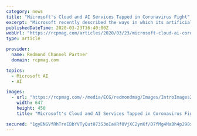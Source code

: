 ```yaml
---
category: news
title: "Microsoft's Cloud and AI Services Tapped in Coronavirus Fight"
excerpt: "Microsoft recently described the ways in which its artificial intelligence (AI) and machine learning offerings, as well as its Azure cloud, are being used by researchers and other public health ..."
publishedDateTime: 2020-03-23T16:40:00Z
webUrl: "https://rcpmag.com/articles/2020/03/23/microsoft-cloud-ai-coronavirus-research.aspx"
type: article

provider:
  name: Redmond Channel Partner
  domain: rcpmag.com

topics:
  - Microsoft AI
  - AI

images:
  - url: "https://rcpmag.com/-/media/ECG/redmondmag/Images/IntroImages2017/1017red_F2Ransomware.jpg"
    width: 647
    height: 450
    title: "Microsoft's Cloud and AI Services Tapped in Coronavirus Fight"

secured: "1gyENGVfRhTreEBbYVTyQut073S3oIaVRf0VjXC2ynKf/D7fMg4MaBh4p298xkXQ8aWFpG1+dsqIVJaJqs0hmOCGcaw6cCTBg8SeNA2IbkL2lLlsxH20HMYiKxf+rHcsqjvM1AN2JHmS+O2ydXiZIzIMRNFFP8DwwhmZTTqn53VA73QO9Xo7EE1nypl53vlxjOTVOnvwdXx+LH4MiILr5U+oF0xd6sEUrfS9k+LbCGbEiKeelTuyV0rj1dbnYib3GriDXrF11wWDa4uhLD9mBDs8lijS2PfYT3V282bUB7D5YeZEte4E6wSj8SJLoh/A;ETV4uTkZuuNy0C0OYHuaRg=="
---
```


